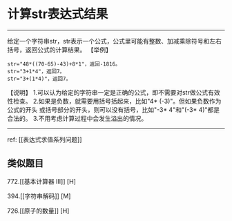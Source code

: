 # 计算str表达式结果

---
给定一个字符串str，str表示一个公式，公式里可能有整数、加减乘除符号和左右 括号，返回公式的计算结果。
【举例】
```
str="48*((70-65)-43)+8*1"，返回-1816。
str="3+1*4"，返回7。
str="3+(1*4)"，返回7。
```
【说明】
1.可以认为给定的字符串一定是正确的公式，即不需要对str做公式有效性检查。  2.如果是负数，就需要用括号括起来，比如"4* (-3)"。但如果负数作为公式的开头 或括号部分的开头，则可以没有括号，比如"-3* 4"和"(-3* 4)"都是合法的。 
3.不用考虑计算过程中会发生溢出的情况。

---

ref: [[表达式求值系列问题]]

## 类似题目

772.[[基本计算器 III]] [H]

394.[[字符串解码]]  [M]

726.[[原子的数量]]  [H]

